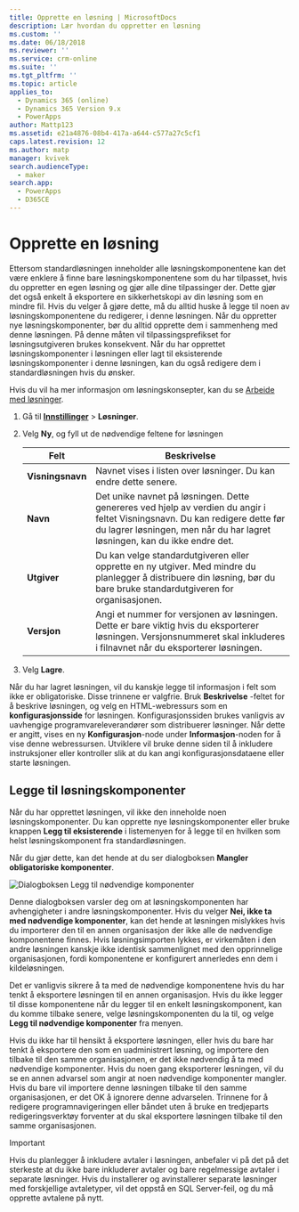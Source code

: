 ```yaml
---
title: Opprette en løsning | MicrosoftDocs
description: Lær hvordan du oppretter en løsning
ms.custom: ''
ms.date: 06/18/2018
ms.reviewer: ''
ms.service: crm-online
ms.suite: ''
ms.tgt_pltfrm: ''
ms.topic: article
applies_to:
  - Dynamics 365 (online)
  - Dynamics 365 Version 9.x
  - PowerApps
author: Mattp123
ms.assetid: e21a4876-08b4-417a-a644-c577a27c5cf1
caps.latest.revision: 12
ms.author: matp
manager: kvivek
search.audienceType:
  - maker
search.app:
  - PowerApps
  - D365CE
---
```

# <a name="create-a-solution"></a>Opprette en løsning

Ettersom standardløsningen inneholder alle løsningskomponentene kan det være enklere å finne bare løsningskomponentene som du har tilpasset, hvis du oppretter en egen løsning og gjør alle dine tilpassinger der. Dette gjør det også enkelt å eksportere en sikkerhetskopi av din løsning som en mindre fil. Hvis du velger å gjøre dette, må du alltid huske å legge til noen av løsningskomponentene du redigerer, i denne løsningen. Når du oppretter nye løsningskomponenter, bør du alltid opprette dem i sammenheng med denne løsningen. På denne måten vil tilpassingsprefikset for løsningsutgiveren brukes konsekvent. Når du har opprettet løsningskomponenter i løsningen eller lagt til eksisterende løsningskomponenter i denne løsningen, kan du også redigere dem i standardløsningen hvis du ønsker.  
  
 Hvis du vil ha mer informasjon om løsningskonsepter, kan du se [Arbeide med løsninger](solutions-overview.md).  
  
1.  Gå til **[Innstillinger](../model-driven-apps/advanced-navigation.md#settings)** > **Løsninger**. 
  
2.  Velg **Ny**, og fyll ut de nødvendige feltene for løsningen  
  
    |Felt|Beskrivelse|  
    |-----------|-----------------|  
    |**Visningsnavn**|Navnet vises i listen over løsninger. Du kan endre dette senere.|  
    |**Navn**|Det unike navnet på løsningen. Dette genereres ved hjelp av verdien du angir i feltet Visningsnavn. Du kan redigere dette før du lagrer løsningen, men når du har lagret løsningen, kan du ikke endre det.|  
    |**Utgiver**|Du kan velge standardutgiveren eller opprette en ny utgiver. Med mindre du planlegger å distribuere din løsning, bør du bare bruke standardutgiveren for organisasjonen.|  
    |**Versjon**|Angi et nummer for versjonen av løsningen. Dette er bare viktig hvis du eksporterer løsningen. Versjonsnummeret skal inkluderes i filnavnet når du eksporterer løsningen.|  
  
3.  Velg **Lagre**.  
  
 Når du har lagret løsningen, vil du kanskje legge til informasjon i felt som ikke er obligatoriske. Disse trinnene er valgfrie. Bruk **Beskrivelse** -feltet for å beskrive løsningen, og velg en HTML-webressurs som en **konfigurasjonsside** for løsningen. Konfigurasjonssiden brukes vanligvis av uavhengige programvareleverandører som distribuerer løsninger. Når dette er angitt, vises en ny **Konfigurasjon**-node under **Informasjon**-noden for å vise denne webressursen. Utviklere vil bruke denne siden til å inkludere instruksjoner eller kontroller slik at du kan angi konfigurasjonsdataene eller starte løsningen.  
  
<a name="BKMK_AddSolutionComponents"></a>   

## <a name="add-solution-components"></a>Legge til løsningskomponenter  
 Når du har opprettet løsningen, vil ikke den inneholde noen løsningskomponenter. Du kan opprette nye løsningskomponenter eller bruke knappen **Legg til eksisterende** i listemenyen for å legge til en hvilken som helst løsningskomponent fra standardløsningen.  
  
 Når du gjør dette, kan det hende at du ser dialogboksen **Mangler obligatoriske komponenter**.  
   
 ![Dialogboksen Legg til nødvendige komponenter](media/crm-itpro-cust-addrequiredcomponents.PNG "Dialogboksen Legg til nødvendige komponenter")  
  
 Denne dialogboksen varsler deg om at løsningskomponenten har avhengigheter i andre løsningskomponenter. Hvis du velger **Nei, ikke ta med nødvendige komponenter**, kan det hende at løsningen mislykkes hvis du importerer den til en annen organisasjon der ikke alle de nødvendige komponentene finnes. Hvis løsningsimporten lykkes, er virkemåten i den andre løsningen kanskje ikke identisk sammenlignet med den opprinnelige organisasjonen, fordi komponentene er konfigurert annerledes enn dem i kildeløsningen.  
  
 Det er vanligvis sikrere å ta med de nødvendige komponentene hvis du har tenkt å eksportere løsningen til en annen organisasjon. Hvis du ikke legger til disse komponentene når du legger til en enkelt løsningskomponent, kan du komme tilbake senere, velge løsningskomponenten du la til, og velge **Legg til nødvendige komponenter** fra menyen.  
  
 Hvis du ikke har til hensikt å eksportere løsningen, eller hvis du bare har tenkt å eksportere den som en uadministrert løsning, og importere den tilbake til den samme organisasjonen, er det ikke nødvendig å ta med nødvendige komponenter. Hvis du noen gang eksporterer løsningen, vil du se en annen advarsel som angir at noen nødvendige komponenter mangler. Hvis du bare vil importere denne løsningen tilbake til den samme organisasjonen, er det OK å ignorere denne advarselen. Trinnene for å redigere programnavigeringen eller båndet uten å bruke en tredjeparts redigeringsverktøy forventer at du skal eksportere løsningen tilbake til den samme organisasjonen.  

> [!IMPORTANT]
>  Hvis du planlegger å inkludere avtaler i løsningen, anbefaler vi på det på det sterkeste at du ikke bare inkluderer avtaler og bare regelmessige avtaler i separate løsninger. Hvis du installerer og avinstallerer separate løsninger med forskjellige avtaletyper, vil det oppstå en SQL Server-feil, og du må opprette avtalene på nytt. 
